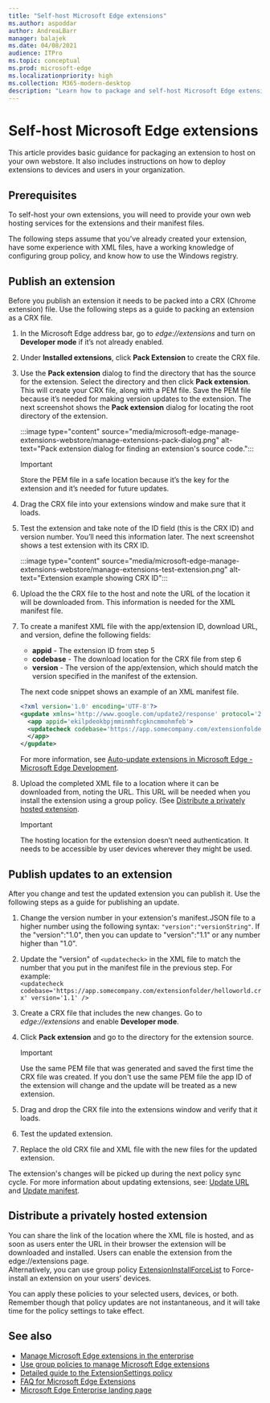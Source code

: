 ```yaml
---
title: "Self-host Microsoft Edge extensions"
ms.author: aspoddar
author: AndreaLBarr
manager: balajek
ms.date: 04/08/2021
audience: ITPro
ms.topic: conceptual
ms.prod: microsoft-edge
ms.localizationpriority: high
ms.collection: M365-modern-desktop
description: "Learn how to package and self-host Microsoft Edge extensions in the enterprise."
---
```


# Self-host Microsoft Edge extensions

This article provides basic guidance for packaging an extension to host on your own webstore. It also includes instructions on how to deploy extensions to devices and users in your organization.

## Prerequisites

To self-host your own extensions, you will need to provide your own web hosting services for the extensions and their manifest files.

 The following steps assume that you’ve already created your extension, have some experience with XML files, have a working knowledge of configuring group policy, and know how to use the Windows registry.

## Publish an extension

Before you publish an extension it needs to be packed into a CRX (Chrome extension) file. Use the following steps as a guide to packing an extension as a CRX file.

1. In the Microsoft Edge address bar, go to *edge://extensions* and turn on **Developer mode** if it’s not already enabled.
2. Under **Installed extensions**, click **Pack Extension** to create the CRX file.
3. Use the **Pack extension** dialog to find the directory that has the source for the extension. Select the directory and then click **Pack extension**.  This will create your CRX file, along with a PEM file. Save the PEM file because it’s needed for making version updates to the extension. The next screenshot shows the **Pack extension** dialog for locating the root directory of the extension.

   :::image type="content" source="media/microsoft-edge-manage-extensions-webstore/manage-extensions-pack-dialog.png" alt-text="Pack extension dialog for finding an extension's source code.":::

   > [!IMPORTANT]
   > Store the PEM file in a safe location because it’s the key for the extension and it’s needed for future updates.

4. Drag the CRX file into your extensions window and make sure that it loads.
5. Test the extension and take note of the ID field (this is the CRX ID) and version number. You’ll need this information later. The next screenshot shows a test extension with its CRX ID.

   :::image type="content" source="media/microsoft-edge-manage-extensions-webstore/manage-extensions-test-extension.png" alt-text="Extension example showing CRX ID":::

6. Upload the the CRX file to the host and note the URL of the location it will be downloaded from. This information is needed for the XML manifest file.
7. To create a manifest XML file with the app/extension ID, download URL, and version, define the following fields:  

   - **appid** - The extension ID from step 5
   - **codebase** - The download location for the CRX file from step 6
   - **version** - The version of the app/extension, which should match the version specified in the manifest of the extension.

   The next code snippet shows an example of an XML manifest file.

   ```xml
   <?xml version='1.0' encoding='UTF-8'?> 
   <gupdate xmlns='http://www.google.com/update2/response' protocol='2.0'> 
     <app appid='ekilpdeokbpjmminmhfcgkncmmohmfeb'> 
     <updatecheck codebase='https://app.somecompany.com/extensionfolder/helloworld.crx' version='1.0' /> 
     </app> 
   </gupdate> 
   ```

   For more information, see [Auto-update extensions in Microsoft Edge - Microsoft Edge Development](https://docs.microsoft.com/microsoft-edge/extensions-chromium/enterprise/auto-update).

8. Upload the completed XML file to a location where it can be downloaded from, noting the URL. This URL will be needed when you install the extension using a group policy. (See [Distribute a privately hosted extension](#distribute-a-privately-hosted-extension).

   > [!IMPORTANT]
   > The hosting location for the extension doesn’t need authentication. It needs to be accessible by user devices wherever they might be used.

## Publish updates to an extension

After you change and test the updated extension you can publish it. Use the following steps as a guide for publishing an update.

1. Change the version number in your extension's manifest.JSON file to a higher number using the following syntax: `"version":"versionString"`. If the "version":"1.0", then you can update to "version":"1.1" or any number higher than "1.0".
2. Update the "version" of `<updatecheck>` in the XML file to match the number that you put in the manifest file in the previous step. For example:<br>`<updatecheck codebase='https://app.somecompany.com/extensionfolder/helloworld.crx' version='1.1' />`
3. Create a CRX file that includes the new changes. Go to *edge://extensions* and enable **Developer mode**.
4. Click **Pack extension** and go to the directory for the extension source.

   > [!IMPORTANT]
   > Use the same PEM file that was generated and saved the first time the CRX file was created. If you don't use the same PEM file the app ID of the extension will change and the update will be treated as a new extension.

5. Drag and drop the CRX file into the extensions window and verify that it loads.
6. Test the updated extension.
7. Replace the old CRX file and XML file with the new files for the updated extension.

The extension's changes will be picked up during the next policy sync cycle. For more information about updating extensions, see: [Update URL](https://docs.microsoft.com/microsoft-edge/extensions-chromium/enterprise/auto-update#update-url) and [Update manifest](https://docs.microsoft.com/microsoft-edge/extensions-chromium/enterprise/auto-update#updated-manifest).

## Distribute a privately hosted extension

You can share the link of the location where the XML file is hosted, and as soon as users enter the URL in their browser the extension will be downloaded and installed. Users can enable the extension from the edge://extensions page.  
Alternatively, you can use group policy [ExtensionInstallForceList](https://review.docs.microsoft.com/deployedge/microsoft-edge-manage-extensions-policies#force-install-an-extension) to Force-install an extension on your users’ devices.

You can apply these policies to your selected users, devices, or both. Remember though that policy updates are not instantaneous, and it will take time for the policy settings to take effect.

## See also

- [Manage Microsoft Edge extensions in the enterprise](microsoft-edge-manage-extensions.md)
- [Use group policies to manage Microsoft Edge extensions](microsoft-edge-manage-extensions-policies.md)
- [Detailed guide to the ExtensionSettings policy](microsoft-edge-manage-extensions-ref-guide.md)
- [FAQ for Microsoft Edge Extensions](microsoft-edge-manage-extensions-faq.md)
- [Microsoft Edge Enterprise landing page](https://aka.ms/EdgeEnterprise)
